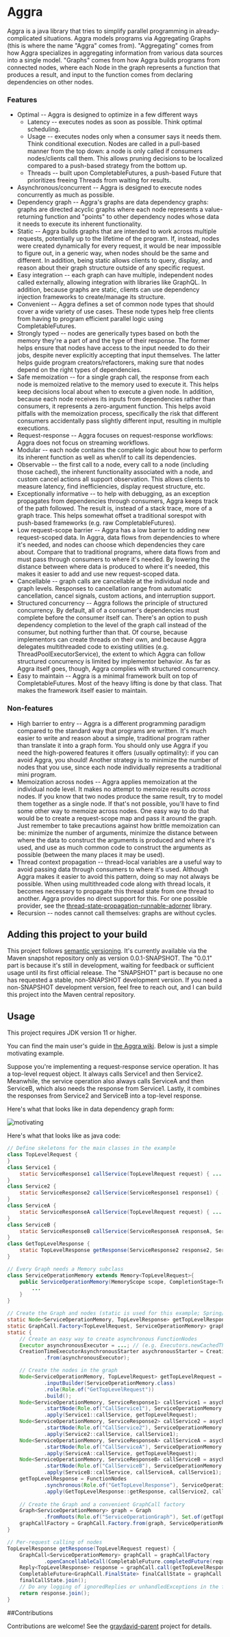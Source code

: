 # Aggra

Aggra is a java library that tries to simplify parallel programming in already-complicated situations. Aggra models programs via Aggregating Graphs (this is where the name "Aggra" comes from). "Aggregating" comes from how Aggra specializes in aggregating information from various data sources into a single model. "Graphs" comes from how Aggra builds programs from connected nodes, where each Node in the graph represents a function that produces a result, and input to the function comes from declaring dependencies on other nodes.

### Features

* Optimal -- Aggra is designed to optimize in a few different ways
    * Latency -- executes nodes as soon as possible. Think optimal scheduling.
    * Usage -- executes nodes only when a consumer says it needs them. Think conditional execution. Nodes are called in a pull-based manner from the top down: a node is only called if consumers nodes/clients call them. This allows pruning decisions to be localized compared to a push-based strategy from the bottom up.
    * Threads -- built upon CompletableFutures, a push-based Future that prioritizes freeing Threads from waiting for results.
* Asynchronous/concurrent -- Aggra is designed to execute nodes concurrently as much as possible.
* Dependency graph -- Aggra's graphs are data dependency graphs: graphs are directed acyclic graphs where each node represents a value-returning function and "points" to other dependency nodes whose data it needs to execute its inherent functionality.
* Static -- Aggra builds graphs that are intended to work across multiple requests, potentially up to the lifetime of the program. If, instead, nodes were created dynamically for every request, it would be near impossible to figure out, in a generic way, when nodes should be the same and different. In addition, being static allows clients to query, display, and reason about their graph structure outside of any specific request.
* Easy integration -- each graph can have multiple, independent nodes called externally, allowing integration with libraries like GraphQL. In addition, because graphs are static, clients can use dependency injection frameworks to create/manage its structure.
* Convenient -- Aggra defines a set of common node types that should cover a wide variety of use cases. These node types help free clients from having to program efficient parallel logic using CompletableFutures.
* Strongly typed -- nodes are generically types based on both the memory they're a part of and the type of their response. The former helps ensure that nodes have access to the input needed to do their jobs, despite never explicitly accepting that input themselves. The latter helps guide program creators/refactorers, making sure that nodes depend on the right types of dependencies.
* Safe memoization -- for a single graph call, the response from each node is memoized relative to the memory used to execute it. This helps keep decisions local about when to execute a given node. In addition, because each node receives its inputs from dependencies rather than consumers, it represents a zero-argument function. This helps avoid pitfalls with the memoization process, specifically the risk that different consumers accidentally pass slightly different input, resulting in multiple executions.
* Request-response -- Aggra focuses on request-response workflows: Aggra does not focus on streaming workflows.
* Modular -- each node contains the complete logic about how to perform its inherent function as well as when/if to call its dependencies.
* Observable -- the first call to a node, every call to a node (including those cached), the inherent functionality associated with a node, and custom cancel actions all support observation. This allows clients to measure latency, find inefficiencies, display request structure, etc.
* Exceptionally informative -- to help with debugging, as an exception propagates from dependencies through consumers, Aggra keeps track of the path followed. The result is, instead of a stack trace, more of a graph trace. This helps somewhat offset a traditional sorespot with push-based frameworks (e.g. raw CompletableFutures).
* Low request-scope barrier -- Aggra has a low barrier to adding new request-scoped data. In Aggra, data flows from dependencies to where it's needed, and nodes can choose which dependencies they care about. Compare that to traditional programs, where data flows from and must pass through consumers to where it's needed. By lowering the distance between where data is produced to where it's needed, this makes it easier to add and use new request-scoped data. 
* Cancellable -- graph calls are cancellable at the individual node and graph levels. Responses to cancellation range from automatic cancellation, cancel signals, custom actions, and interruption support.
* Structured concurrency -- Aggra follows the principle of structured concurrency. By default, all of a consumer's dependencies must complete before the consumer itself can. There's an option to push dependency completion to the level of the graph call instead of the consumer, but nothing further than that. Of course, because implementors can create threads on their own, and because Aggra delegates multithreaded code to existing utilities (e.g. ThreadPoolExecutorService), the extent to which Aggra can follow structured concurrency is limited by implementor behavior. As far as Aggra itself goes, though, Aggra complies with structured concurrency.
* Easy to maintain -- Aggra is a minimal framework built on top of CompletableFutures. Most of the heavy lifting is done by that class. That makes the framework itself easier to maintain.

### Non-features

* High barrier to entry -- Aggra is a different programming paradigm compared to the standard way that programs are written. It's much easier to write and reason about a simple, traditional program rather than translate it into a graph form. You should only use Aggra if you need the high-powered features it offers (usually optimality): if you can avoid Aggra, you should! Another strategy is to minimize the number of nodes that you use, since each node individually represents a traditional mini program.
* Memoization across nodes -- Aggra applies memoization at the individual node level. It makes no attempt to memoize results *across* nodes. If you know that two nodes produce the same result, try to model them together as a single node. If that's not possible, you'll have to find some other way to memoize across nodes. One easy way to do that would be to create a request-scope map and pass it around the graph. Just remember to take precautions against how brittle memoization can be: minimize the number of arguments, minimize the distance between where the data to construct the arguments is produced and where it's used, and use as much common code to construct the arguments as possible (between the many places it may be used).
* Thread context propagation -- thread-local variables are a useful way to avoid passing data through consumers to where it's used. Although Aggra makes it easier to avoid this pattern, doing so may not always be possible. When using multithreaded code along with thread locals, it becomes necessary to propagate this thread state from one thread to another. Aggra provides no direct support for this. For one possible provider, see the [thread-state-propagation-runnable-adorner](https://github.com/graydavid/thread-state-propagation-runnable-adorner) library.
* Recursion -- nodes cannot call themselves: graphs are without cycles.

## Adding this project to your build

This project follows [semantic versioning](https://semver.org/). It's currently available via the Maven snapshot repository only as version 0.0.1-SNAPSHOT. The "0.0.1" part is because it's still in development, waiting for feedback or sufficient usage until its first official release. The "SNAPSHOT" part is because no one has requested a stable, non-SNAPSHOT development version. If you need a non-SNAPSHOT development version, feel free to reach out, and I can build this project into the Maven central repository.

## Usage

This project requires JDK version 11 or higher.

You can find the main user's guide in [the Aggra wiki](https://graydavid.github.io/aggra-guide). Below is just a simple motivating example.

Suppose you're implementing a request-response service operation. It has a top-level request object. It always calls Service1 and then Service2. Meanwhile, the service operation also always calls ServiceA and then ServiceB, which also needs the response from Service1. Lastly, it combines the responses from Service2 and ServiceB into a top-level response. 

Here's what that looks like in data dependency graph form:

![motivating](https://github.com/graydavid/aggra-guide/blob/gh-pages/motivation/motivating.png)

Here's what that looks like as java code:

```java
// Define skeletons for the main classes in the example
class TopLevelRequest {
}
class Service1 {
    static ServiceResponse1 callService(TopLevelRequest request) { ... }
}
class Service2 {
    static ServiceResponse2 callService(ServiceResponse1 response1) { ... }
}
class ServiceA {
    static ServiceResponseA callService(TopLevelRequest request) { ... }
}
class ServiceB {
    static ServiceResponseB callService(ServiceResponseA responseA, ServiceResponse1 response1) { ... }
}
class GetTopLevelResponse {
    static TopLevelResponse getResponse(ServiceResponse2 response2, ServiceResponseB responseB) { ... }
}

// Every Graph needs a Memory subclass
class ServiceOperationMemory extends Memory<TopLevelRequest>{ 
    public ServiceOperationMemory(MemoryScope scope, CompletionStage<TopLevelRequest> input){
        ...
    }
}

// Create the Graph and nodes (static is used for this example; Spring/Guice are just as valid)
static Node<ServiceOperationMemory, TopLevelResponse> getTopLevelResponse;
static GraphCall.Factory<TopLevelRequest, ServiceOperationMemory> graphCallFactory;
static {
    // Create an easy way to create asynchronous FunctionNodes
    Executor asynchronousExecutor = ...; // (e.g. Executors.newCachedThreadPool())
    CreationTimeExecutorAsynchronousStarter asychronousStarter = CreationTimeExecutorAsynchronousStarter
            .from(asynchronousExecutor);

    // Create the nodes in the graph
    Node<ServiceOperationMemory, TopLevelRequest> getTopLevelRequest = Node
            .inputBuilder(ServiceOperationMemory.class)
            .role(Role.of("GetTopLevelRequest"))
            .build();
    Node<ServiceOperationMemory, ServiceResponse1> callService1 = asychronousStarter
            .startNode(Role.of("CallService1"), ServiceOperationMemory.class)
            .apply(Service1::callService, getTopLevelRequest);
    Node<ServiceOperationMemory, ServiceResponse2> callService2 = asychronousStarter
            .startNode(Role.of("CallService2"), ServiceOperationMemory.class)
            .apply(Service2::callService, callService1);
    Node<ServiceOperationMemory, ServiceResponseA> callServiceA = asychronousStarter
            .startNode(Role.of("CallServiceA"), ServiceOperationMemory.class)
            .apply(ServiceA::callService, getTopLevelRequest);
    Node<ServiceOperationMemory, ServiceResponseB> callServiceB = asychronousStarter
            .startNode(Role.of("CallServiceB"), ServiceOperationMemory.class)
            .apply(ServiceB::callService, callServiceA, callService1);
    getTopLevelResponse = FunctionNodes
            .synchronous(Role.of("GetTopLevelResponse"), ServiceOperationMemory.class)
            .apply(GetTopLevelResponse::getResponse, callService2, callServiceB);
    
    // Create the Graph and a convenient GraphCall factory
    Graph<ServiceOperationMemory> graph = Graph
            .fromRoots(Role.of("ServiceOperationGraph"), Set.of(getTopLevelResponse));
    graphCallFactory = GraphCall.Factory.from(graph, ServiceOperationMemory::new);
}

// Per-request calling of nodes
TopLevelResponse getResponse(TopLevelRequest request) {
    GraphCall<ServiceOperationMemory> graphCall = graphCallFactory
            .openCancellableCall(CompletableFuture.completedFuture(request), Observer.doNothing());
    Reply<TopLevelResponse> response = graphCall.call(getTopLevelResponse);
    CompletableFuture<GraphCall.FinalState> finalCallState = graphCall.weaklyClose();
    finalCallState.join(); 
    // Do any logging of ignoredReplies or unhandledExceptions in the finalCallState
    return response.join();
}
```

##Contributions

Contributions are welcome! See the [graydavid-parent](https://github.com/graydavid/graydavid-parent) project for details.